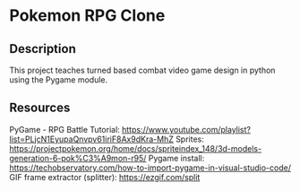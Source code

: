 # Pokemon RPG Clone

## Description

This project teaches turned based combat video game design in python using the Pygame module.

## Resources

PyGame - RPG Battle Tutorial: https://www.youtube.com/playlist?list=PLjcN1EyupaQnvpv61iriF8Ax9dKra-MhZ
Sprites: https://projectpokemon.org/home/docs/spriteindex_148/3d-models-generation-6-pok%C3%A9mon-r95/
Pygame install: https://techobservatory.com/how-to-import-pygame-in-visual-studio-code/ 
GIF frame extractor (splitter): https://ezgif.com/split


